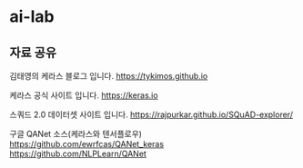 # ai-lab

## 자료 공유

김태영의 케라스 블로그 입니다.
https://tykimos.github.io

케라스 공식 사이트 입니다.
https://keras.io

스쿼드 2.0 데이터셋 사이트 입니다.
https://rajpurkar.github.io/SQuAD-explorer/

구글 QANet 소스(케라스와 텐서플로우)
https://github.com/ewrfcas/QANet_keras
https://github.com/NLPLearn/QANet